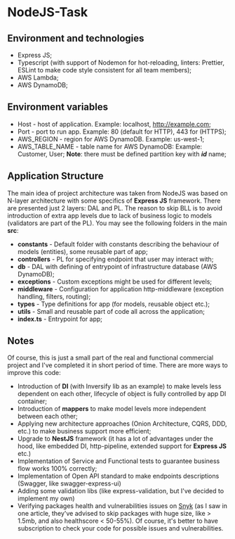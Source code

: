 # NodeJS-Task

## __Environment and technologies__
- Express JS;
- Typescript (with support of Nodemon for hot-reloading, linters: Prettier, ESLint to make code style consistent for all team members);
- AWS Lambda;
- AWS DynamoDB;


## __Environment variables__
- Host - host of application. Example: localhost, http://example.com;
- Port - port to run app. Example: 80 (default for HTTP), 443 for (HTTPS);
- AWS_REGION - region for AWS DynamoDB. Example: us-west-1;
- AWS_TABLE_NAME - table name for AWS DynamoDB: Example: Customer, User; __Note__: there must be defined partition key with ___id___ name;

## __Application Structure__
The main idea of project architecture was taken from NodeJS was based on N-layer architecture with some specifics of __Express JS__ framework.
There are presented just 2 layers: DAL and PL. The reason to skip BLL is to avoid introduction of extra app levels due to lack of business logic to models (validators are part of the PL).
You may see the following folders in the main __src__:
- __constants__ - Default folder with constants describing the behaviour of models (entities), some reusable part of app;
- __controllers__ - PL for specifying endpoint that user may interact with;
- __db__ - DAL with defining of entrypoint of infrastructure database (AWS DynamoDB);
- __exceptions__ - Custom exceptions might be used for different levels;
- __middleware__ - Configuration for application http-middleware (exception handling, filters, routing);
- __types__ - Type definitions for app (for models, reusable object etc.);
- __utils__ - Small and reusable part of code all across the application;
- __index.ts__ - Entrypoint for app;

## __Notes__
Of course, this is just a small part of the real and functional commercial project and I've completed it in short period of time.
There are more ways to improve this code: 
- Introduction of __DI__ (with Inversify lib as an example) to make levels less dependent on each other, lifecycle of object is fully controlled by app DI container;
- Introduction of __mappers__ to make model levels more independent between each other;
- Applying new architecture approaches (Onion Architecture, CQRS, DDD, etc.) to make business support more efficient;
- Upgrade to __NestJS__ framework (it has a lot of advantages under the hood, like embedded DI, http-pipeline, extended support for __Express JS__ etc.)
- Implementation of Service and Functional tests to guarantee business flow works 100% correctly;
- Implementation of Open API standard to make endpoints descriptions (Swagger, like swagger-express-ui)
- Adding some validation libs (like express-validation, but I've decided to implement my own)
- Verifying packages health and vulnerabilities issues on [Snyk](https://snyk.io/test/) (as I saw in one article, they've advised to skip packages with huge size, like > 1.5mb, and also healthscore < 50-55%). Of course, it's better to have subscription to check your code for possible issues and vulnerabilities.
